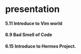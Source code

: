 # presentation


#### 5.11 Introduce to Vim world

#### 6.9 Bad Smell of Code

#### 6.15 Introduce to Hermes Project.
